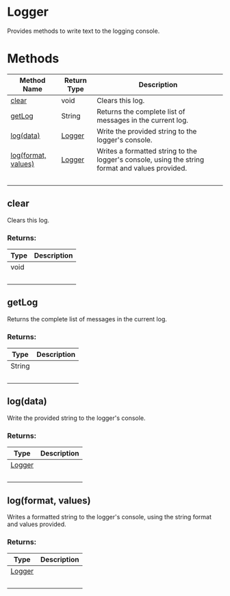 # Logger
Provides methods to write text to the logging console.

# Methods
|Method Name|Return Type|Description|
|-|-|-
[clear](#clear)|void|Clears this log.<br />
[getLog](#getlog)|String|Returns the complete list of messages in the current log.<br />
[log(data)](#log~data~)|[Logger](./Logger)|Write the provided string to the logger's console.<br />
[log(format, values)](#log~format_-values~)|[Logger](./Logger)|Writes a formatted string to the logger's console, using the string format and values provided.<br />
&nbsp;|&nbsp;|&nbsp;

## <a name="clear"></a>clear
Clears this log.


### Returns:
|Type|Description|
|-|-
void|
&nbsp;|&nbsp;
## <a name="getlog"></a>getLog
Returns the complete list of messages in the current log.


### Returns:
|Type|Description|
|-|-
String|
&nbsp;|&nbsp;
## <a name="log~data~"></a>log(data)
Write the provided string to the logger's console.


### Returns:
|Type|Description|
|-|-
[Logger](./Logger)|
&nbsp;|&nbsp;
## <a name="log~format_-values~"></a>log(format, values)
Writes a formatted string to the logger's console, using the string format and values provided.


### Returns:
|Type|Description|
|-|-
[Logger](./Logger)|
&nbsp;|&nbsp;
